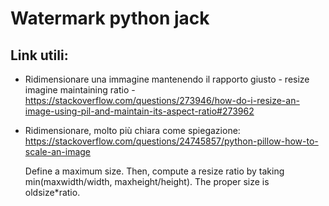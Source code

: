 # Watermark python jack


## Link utili:

- Ridimensionare una immagine mantenendo il rapporto giusto - resize imagine maintaining ratio - https://stackoverflow.com/questions/273946/how-do-i-resize-an-image-using-pil-and-maintain-its-aspect-ratio#273962
- Ridimensionare, molto più chiara come spiegazione: https://stackoverflow.com/questions/24745857/python-pillow-how-to-scale-an-image

    Define a maximum size.
    Then, compute a resize ratio by taking min(maxwidth/width, maxheight/height).
    The proper size is oldsize*ratio.
